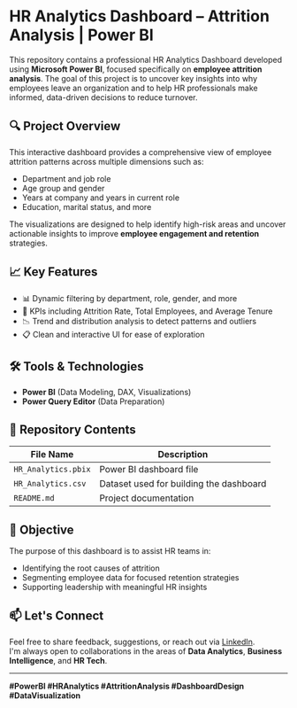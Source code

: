 # HR Analytics Dashboard – Attrition Analysis | Power BI

This repository contains a professional HR Analytics Dashboard developed using **Microsoft Power BI**, focused specifically on **employee attrition analysis**. The goal of this project is to uncover key insights into why employees leave an organization and to help HR professionals make informed, data-driven decisions to reduce turnover.

## 🔍 Project Overview

This interactive dashboard provides a comprehensive view of employee attrition patterns across multiple dimensions such as:

- Department and job role
- Age group and gender
- Years at company and years in current role
- Education, marital status, and more

The visualizations are designed to help identify high-risk areas and uncover actionable insights to improve **employee engagement and retention** strategies.

## 📈 Key Features

- 📊 Dynamic filtering by department, role, gender, and more
- 📌 KPIs including Attrition Rate, Total Employees, and Average Tenure
- 📉 Trend and distribution analysis to detect patterns and outliers
- 📋 Clean and interactive UI for ease of exploration

## 🛠️ Tools & Technologies

- **Power BI** (Data Modeling, DAX, Visualizations)
- **Power Query Editor** (Data Preparation)

## 📂 Repository Contents

| File Name                    | Description                          |
|-----------------------------|--------------------------------------|
| `HR_Analytics.pbix` | Power BI dashboard file              |
| `HR_Analytics.csv`       | Dataset used for building the dashboard |
| `README.md`                  | Project documentation                |

## 🎯 Objective

The purpose of this dashboard is to assist HR teams in:

- Identifying the root causes of attrition
- Segmenting employee data for focused retention strategies
- Supporting leadership with meaningful HR insights


## 📫 Let's Connect

Feel free to share feedback, suggestions, or reach out via [LinkedIn](https://www.linkedin.com/in/abdul-rafay-11b9b625a/).  
I'm always open to collaborations in the areas of **Data Analytics**, **Business Intelligence**, and **HR Tech**.

---

**#PowerBI #HRAnalytics #AttritionAnalysis #DashboardDesign #DataVisualization**
